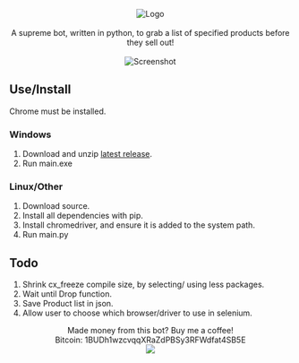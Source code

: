 <p align="center">
  <img src="https://github.com/loks0n/Supreme-Drop-Bot/raw/master/bin/logo.gif" alt="Logo"/>
    <br>
    <br>
A supreme bot, written in python, to grab a list of specified products before they sell out!
    <br>
    <br>
  <img src="https://github.com/loks0n/Supreme-Drop-Bot/raw/master/bin/screenshot.png" alt="Screenshot"/>
</p>

## Use/Install

Chrome must be installed.

### Windows
1. Download and unzip [latest release](https://github.com/loks0n/Supreme-Drop-Bot/releases).
2. Run main.exe

### Linux/Other
1. Download source.
2. Install all dependencies with pip.
3. Install chromedriver, and ensure it is added to the system path.
4. Run main.py

## Todo
1. Shrink cx_freeze compile size, by selecting/ using less packages.
2. Wait until Drop function.
3. Save Product list in json.
4. Allow user to choose which browser/driver to use in selenium.

<p align="center">
Made money from this bot? Buy me a coffee!
<br>
Bitcoin: 1BUDh1wzcvqqXRaZdPBSy3RFWdfat4SB5E
<br>
<a href="https://www.paypal.com/cgi-bin/webscr?cmd=_s-xclick&hosted_button_id=DVT7ZKQLWVGZQ">
<img src="https://www.paypalobjects.com/en_US/i/btn/btn_donateCC_LG.gif" ahrefalt="Logo"/>
</a>
</p>
